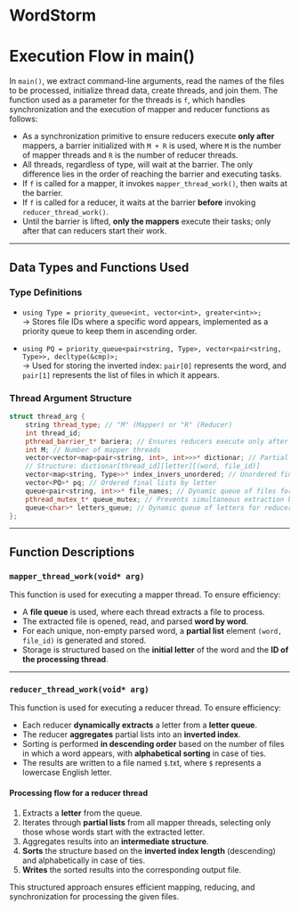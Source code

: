# WordStorm

# Execution Flow in main()

In `main()`, we extract command-line arguments, read the names of the files to be processed, initialize thread data, create threads, and join them. The function used as a parameter for the threads is `f`, which handles synchronization and the execution of mapper and reducer functions as follows:

- As a synchronization primitive to ensure reducers execute **only after** mappers, a barrier initialized with `M + R` is used, where `M` is the number of mapper threads and `R` is the number of reducer threads.
- All threads, regardless of type, will wait at the barrier. The only difference lies in the order of reaching the barrier and executing tasks.
- If `f` is called for a mapper, it invokes `mapper_thread_work()`, then waits at the barrier.
- If `f` is called for a reducer, it waits at the barrier **before** invoking `reducer_thread_work()`.
- Until the barrier is lifted, **only the mappers** execute their tasks; only after that can reducers start their work.

---

## Data Types and Functions Used

### **Type Definitions**

- `using Type = priority_queue<int, vector<int>, greater<int>>;`  
  → Stores file IDs where a specific word appears, implemented as a priority queue to keep them in ascending order.

- `using PQ = priority_queue<pair<string, Type>, vector<pair<string, Type>>, decltype(&cmp)>;`  
  → Used for storing the inverted index: `pair[0]` represents the word, and `pair[1]` represents the list of files in which it appears.

### **Thread Argument Structure**

```cpp
struct thread_arg {
    string thread_type; // "M" (Mapper) or "R" (Reducer)
    int thread_id;
    pthread_barrier_t* bariera; // Ensures reducers execute only after mappers
    int M; // Number of mapper threads
    vector<vector<map<pair<string, int>, int>>>* dictionar; // Partial lists storage
    // Structure: dictionar[thread_id][letter][(word, file_id)]
    vector<map<string, Type>>* index_invers_unordered; // Unordered final lists by letter
    vector<PQ>* pq; // Ordered final lists by letter
    queue<pair<string, int>>* file_names; // Dynamic queue of files for mappers
    pthread_mutex_t* queue_mutex; // Prevents simultaneous extraction by multiple threads
    queue<char>* letters_queue; // Dynamic queue of letters for reducers
};
```

---

## Function Descriptions

### **`mapper_thread_work(void* arg)`**

This function is used for executing a mapper thread. To ensure efficiency:
- A **file queue** is used, where each thread extracts a file to process.
- The extracted file is opened, read, and parsed **word by word**.
- For each unique, non-empty parsed word, a **partial list** element `(word, file_id)` is generated and stored.
- Storage is structured based on the **initial letter** of the word and the **ID of the processing thread**.

---

### **`reducer_thread_work(void* arg)`**

This function is used for executing a reducer thread. To ensure efficiency:
- Each reducer **dynamically extracts** a letter from a **letter queue**.
- The reducer **aggregates** partial lists into an **inverted index**.
- Sorting is performed **in descending order** based on the number of files in which a word appears, with **alphabetical sorting** in case of ties.
- The results are written to a file named `$`.txt, where `$` represents a lowercase English letter.

#### **Processing flow for a reducer thread**
1. Extracts a **letter** from the queue.
2. Iterates through **partial lists** from all mapper threads, selecting only those whose words start with the extracted letter.
3. Aggregates results into an **intermediate structure**.
4. **Sorts** the structure based on the **inverted index length** (descending) and alphabetically in case of ties.
5. **Writes** the sorted results into the corresponding output file.

This structured approach ensures efficient mapping, reducing, and synchronization for processing the given files.

